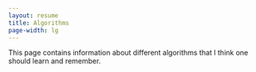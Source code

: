 ```yaml
---
layout: resume
title: Algorithms
page-width: lg
---
```


This page contains information about different algorithms that I think one should learn and remember.
